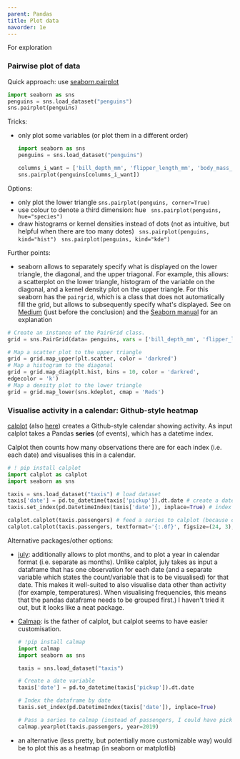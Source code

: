 ```yaml
---
parent: Pandas 
title: Plot data 
navorder: 1e 
---
```


For exploration

### Pairwise plot of data
Quick approach: use [seaborn.pairplot](https://seaborn.pydata.org/generated/seaborn.pairplot.html)
```python
import seaborn as sns
penguins = sns.load_dataset("penguins")
sns.pairplot(penguins)
```


Tricks:
- only plot some variables (or plot them in a different order)
	``` python 
	import seaborn as sns
	penguins = sns.load_dataset("penguins")
	
	columns_i_want = ['bill_depth_mm', 'flipper_length_mm', 'body_mass_g']
	sns.pairplot(penguins[columns_i_want])
	```

Options:
- only plot the lower triangle
`` sns.pairplot(penguins, corner=True) ``
- use colour to denote a third dimension: hue
`` sns.pairplot(penguins, hue="species")``
- draw histograms or kernel densities instead of dots (not as intuitive, but helpful when there are too many dotes)
	`` sns.pairplot(penguins, kind="hist")``
	`` sns.pairplot(penguins, kind="kde")``


Further points:
- seaborn allows to separately specify what is displayed on the lower triangle, the diagonal, and the upper triagonal. 
For example, this allows: a scatterplot on the lower triangle, histogram of the variable on the diagonal, and a kernel density plot on the upper triangle. For this seaborn has the ``pairgrid``, which is a class that does not automatically fill the grid, but allows to subsequently specify what's displayed. See on [Medium](https://towardsdatascience.com/visualizing-data-with-pair-plots-in-python-f228cf529166) (just before the conclusion) and the [Seaborn manual](https://seaborn.pydata.org/generated/seaborn.pairplot.html) for an explanation
```python
# Create an instance of the PairGrid class.  
grid = sns.PairGrid(data= penguins, vars = ['bill_depth_mm', 'flipper_length_mm', 'body_mass_g'], size = 3)

# Map a scatter plot to the upper triangle  
grid = grid.map_upper(plt.scatter, color = 'darkred')
# Map a histogram to the diagonal  
grid = grid.map_diag(plt.hist, bins = 10, color = 'darkred',  
edgecolor = 'k')
# Map a density plot to the lower triangle  
grid = grid.map_lower(sns.kdeplot, cmap = 'Reds')
```


### Visualise activity in a calendar:  Github-style heatmap

[calplot](https://calplot.readthedocs.io/en/latest/) (also [here](https://github.com/tomkwok/calplot)) creates a Github-style calendar showing activity. As input calplot takes a Pandas **series** (of events), which has a datetime index. 

Calplot then counts how many observations there are for each index (i.e. each date) and visualises this in a calendar.

```python
# ! pip install calplot
import calplot as calplot
import seaborn as sns

taxis = sns.load_dataset("taxis") # load dataset
taxis['date'] = pd.to_datetime(taxis['pickup']).dt.date # create a date variable
taxis.set_index(pd.DatetimeIndex(taxis['date']), inplace=True) # index the dataframe by date

calplot.calplot(taxis.passengers) # feed a series to calplot (because calplot takes a series, I am feeding it a specific variable instead of the dataframe. I could have picked any variable here)
calplot.calplot(taxis.passengers, textformat='{:.0f}', figsize=(24, 3), vmin=200 ) # alternative visualisation with some options
```

Alternative packages/other options:
- [july](https://github.com/e-hulten/july): additionally allows to plot months, and to plot a year in calendar format (i.e. separate as months). 
Unlike calplot, july takes as input a dataframe that has one observation for each date (and a separate variable which states the count/variable that is to be visualised) for that date. This makes it well-suited to also visualise data other than activity (for example, temperatures). When visualising frequencies, this means that the pandas dataframe needs to be grouped first.)
I haven't tried it out, but it looks like a neat package.
- [Calmap](https://github.com/MarvinT/calmap/): is the father of calplot, but calplot seems to have easier customisation.
	```python
	# !pip install calmap
	import calmap
	import seaborn as sns

	taxis = sns.load_dataset("taxis") 

	# Create a date variable
	taxis['date'] = pd.to_datetime(taxis['pickup']).dt.date

	# Index the dataframe by date
	taxis.set_index(pd.DatetimeIndex(taxis['date']), inplace=True)

	# Pass a series to calmap (instead of passengers, I could have picked any variable)
	calmap.yearplot(taxis.passengers, year=2019)
	```

- an alternative (less pretty, but potentially more customizable way) would be to plot this as a heatmap (in seaborn or matplotlib)